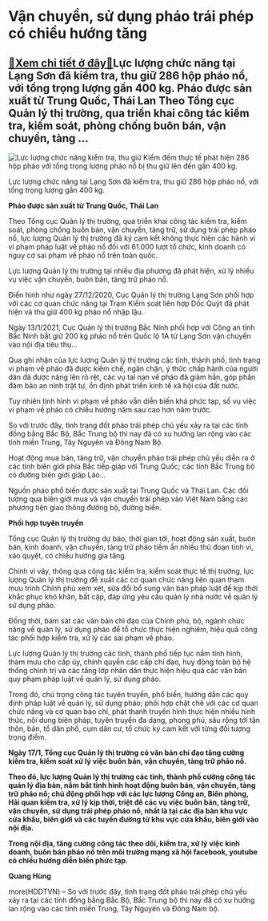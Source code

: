 Vận chuyển, sử dụng pháo trái phép có chiều hướng tăng
======================================================

[:gift:Xem chi tiết ở đây:gift:](https://hddtvn.com/van-chuyen-su-dung-phao-trai-phep-co-chieu-huong-tang/)Lực lượng chức năng tại Lạng Sơn đã kiểm tra, thu giữ 286 hộp pháo nổ, với tổng trọng lượng gần 400 kg. Pháo được sản xuất từ Trung Quốc, Thái Lan Theo Tổng cục Quản lý thị trường, qua triển khai công tác kiểm tra, kiểm soát, phòng chống buôn bán, vận chuyển, tàng …
--------------------------------------------------------------------------------------------------------------------------------------------------------------------------------------------------------------------------------------------------------------------------





![Lực lượng chức năng kiểm tra, thu giữ Kiểm đếm thực tế phát hiện 286 hộp pháo với tổng trọng lượng pháo nổ bị thu giữ lên đến gần 400 kg.](https://hddtvn.com/wp-content/uploads/2021/02/94804405.jpg "Lực lượng chức năng kiểm tra, thu giữ Kiểm đếm thực tế phát hiện 286 hộp pháo với tổng trọng lượng pháo nổ bị thu giữ lên đến gần 400 kg.")


Lực lượng chức năng tại Lạng Sơn đã kiểm tra, thu giữ 286 hộp pháo nổ, với tổng trọng lượng gần 400 kg.



**Pháo được sản xuất từ Trung Quốc, Thái Lan**


Theo Tổng cục Quản lý thị trường, qua triển khai công tác kiểm tra, kiểm soát, phòng chống buôn bán, vận chuyển, tàng trữ, sử dụng trái phép pháo nổ, lực lượng Quản lý thị trường đã ký cam kết không thực hiện các hành vi vi phạm pháp luật về pháo nổ đối với 61.000 lượt tổ chức, kinh doanh có nguy cơ sai phạm về pháo nổ trên toàn quốc.


Lực lượng Quản lý thị trường tại nhiều địa phương đã phát hiện, xử lý nhiều vụ việc vận chuyển, buôn bán, tàng trữ pháo nổ.


Điển hình như ngày 27/12/2020, Cục Quản lý thị trường Lạng Sơn phối hợp với các cơ quan chức năng tại Trạm Kiểm soát liên hợp Dốc Quýt đã phát hiện và thu giữ 400 kg pháo nổ nhập lậu.


Ngày 13/1/2021, Cục Quản lý thị trường Bắc Ninh phối hợp với Công an tỉnh Bắc Ninh bắt giữ 200 kg pháo nổ trên Quốc lộ 1A từ Lạng Sơn vận chuyển vào nội địa tiêu thụ…


Qua ghi nhận của lực lượng Quản lý thị trường các tỉnh, thành phố, tình trạng vi phạm về pháo đã được kiềm chế, ngăn chặn, ý thức chấp hành của người dân đã được nâng lên rõ rệt, các vụ tai nạn về pháo đã giảm hẳn, góp phần đảm bảo an nình trật tự, ổn định phát triển kinh tế xã hội của đất nước.


Tuy nhiên tình hình vi phạm về pháo vẫn diễn biến khá phức tạp, số vụ việc vi phạm về pháo có chiều hướng năm sau cao hơn năm trước.


So với trước đây, tình trạng đốt pháo trái phép chủ yếu xảy ra tại các tỉnh đồng bằng Bắc Bộ, Bắc Trung bộ thì nay đã có xu hướng lan rộng vào các tỉnh miền Trung, Tây Nguyên và Đông Nam Bộ.


Hoạt động mua bán, tàng trữ, vận chuyển pháo trái phép chủ yếu diễn ra ở các tỉnh biên giới phía Bắc tiếp giáp với Trung Quốc; các tỉnh Bắc Trung bộ có đường biên giới giáp Lào…


Nguồn pháo phổ biến được sản xuất tại Trung Quốc và Thái Lan. Các đối tượng qua biên giới mua và vận chuyển trái phép vào Việt Nam bằng các phương tiện giao thông đường bộ, đường biển.


**Phối hợp tuyên truyền**


Tổng cục Quản lý thị trường dự báo, thời gian tới, hoạt động sản xuất, buôn bán, kinh doanh, vận chuyển, tàng trữ pháo tiềm ẩn nhiều thủ đoạn tinh vi, xảo quyệt, có chiều hướng gia tăng.


Chính vì vậy, thông qua công tác kiểm tra, kiểm soát thực tế thị trường, lực lượng Quản lý thị trường đề xuất các cơ quan chức năng liên quan tham mưu trình Chính phủ xem xét, sửa đổi bổ sung văn bản pháp luật để kịp thời khắc phục khó khăn, bất cập, đáp ứng yêu cầu quản lý nhà nước về quản lý sử dụng pháo.


Đồng thời, bám sát các văn bản chỉ đạo của Chính phủ, bộ, ngành chức năng về quản lý, sử dụng pháo để tổ chức thực hiện nghiêm, hiệu quả công tác phối hợp kiểm tra, xử lý các sai phạm về pháo.


Lực lượng Quản lý thị trường các tỉnh, thành phố tiếp tục nắm tình hình, tham mưu cho cấp ủy, chính quyền các cấp chỉ đạo, huy động toàn bộ hệ thống chính trị và các tầng lớp nhân dân thực hiện hiệu quả các văn bản quy phạm pháp luật về quản lý, sử dụng pháo.


Trong đó, chú trọng công tác tuyên truyền, phổ biến, hướng dẫn các quy định pháp luật về quản lý, sử dụng pháo; phối hợp chặt chẽ với các cơ quan chức năng và cơ quan báo chí, phát thanh truyền hình thực hiện nhiều hình thức, nội dung biện pháp, tuyên truyền đa dạng, phong phú, sâu rộng tới tận thôn, bản, tổ dân phố, cụm dân cư, tổ chức ký cam kết với từng đối tượng trọng điểm.






**Ngày 17/1, Tổng cục Quản lý thị trường có văn bản chỉ đạo tăng cường kiểm tra, kiểm soát xử lý việc buôn bán, vận chuyển, tàng trữ pháo nổ.**


**Theo đó, lực lượng Quản lý thị trường các tỉnh, thành phố cường công tác quản lý địa bàn, nắm bắt tình hình hoạt động buôn bán, vận chuyển, tàng trữ pháo nổ; chủ động phối hợp với các lực lượng Công an, Biên phòng, Hải quan kiểm tra, xử lý kịp thời, triệt để các vụ việc buôn bán, tàng trữ, vận chuyển, sử dụng trái phép pháo nổ, nhất là tại các địa bàn khu vực cửa khẩu, biên giới và các tuyến đường từ khu vực cửa khẩu, biên giới vào nội địa.**


**Trong nội địa, tăng cường công tác theo dõi, kiểm tra, xử lý việc kinh doanh, buôn bán pháo nổ trên môi trường mạng xã hội facebook, youtube có chiều hướng diễn biến phức tạp.**







**Quang Hùng**



more(HDDTVN) – So với trước đây, tình trạng đốt pháo trái phép chủ yếu xảy ra tại các tỉnh đồng bằng Bắc Bộ, Bắc Trung bộ thì nay đã có xu hướng lan rộng vào các tỉnh miền Trung, Tây Nguyên và Đông Nam bộ.

